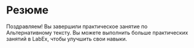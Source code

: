 # Резюме

Поздравляем! Вы завершили практическое занятие по Альтернативному тексту. Вы можете выполнить больше практических занятий в LabEx, чтобы улучшить свои навыки.
